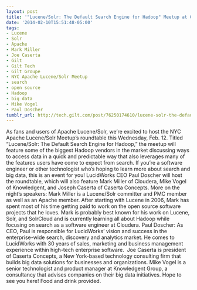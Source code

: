 ```yaml
---
layout: post
title: '"Lucene/Solr: The Default Search Engine for Hadoop" Meetup at Gilt This Wednesday'
date: '2014-02-10T15:51:48-05:00'
tags:
- Lucene
- Solr
- Apache
- Mark Miller
- Joe Caserta
- Gilt
- Gilt Tech
- Gilt Groupe
- NYC Apache Lucene/Solr Meetup
- search
- open source
- Hadoop
- big data
- Mike Vogel
- Paul Doscher
tumblr_url: http://tech.gilt.com/post/76250174610/lucene-solr-the-default-search-engine-for
---
```



As fans and users of Apache Lucene/Solr, we’re excited to host the NYC Apache Lucene/Solr Meetup’s roundtable this Wednesday, Feb. 12. Titled “Lucene/Solr: The Default Search Engine for Hadoop,” the meetup will feature some of the biggest Hadoop vendors in the market discussing ways to access data in a quick and predictable way that also leverages many of the features users have come to expect from search. If you’re a software engineer or other technologist who’s hoping to learn more about search and big data, this is an event for you!
LucidWorks CEO Paul Doscher will host the roundtable, which will also feature Mark Miller of Cloudera, Mike Vogel of Knowledgent, and Joseph Caserta of Caserta Concepts. More on the night’s speakers:
Mark Miller is a Lucene/Solr committer and PMC member as well as an Apache member. After starting with Lucene in 2006, Mark has spent most of his time getting paid to work on the open source software projects that he loves. Mark is probably best known for his work on Lucene, Solr, and SolrCloud and is currently learning all about Hadoop while focusing on search as a software engineer at Cloudera.
Paul Doscher: As CEO, Paul is responsible for LucidWorks’ vision and success in the enterprise-wide search, discovery and analytics market. He comes to LucidWorks with 30 years of sales, marketing and business management experience within high-tech enterprise software. 
Joe Caserta is president of Caserta Concepts, a New York-based technology consulting firm that builds big data solutions for businesses and organizations.
Mike Vogel is a senior technologist and product manager at Knowledgent Group, a consultancy that advises companies on their big data initiatives.
Hope to see you here! Food and drink provided.
